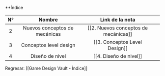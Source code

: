 
**Índice 

| N°  |            Nombre             |           Link de la nota            |     |
| :-: | :---------------------------: | :----------------------------------: | --- |
|  2  | Nuevos conceptos de mecánicas | [[2. Nuevos conceptos de mecánicas]] |     |
|  3  |    Conceptos level design     |    [[3. Conceptos Level Design]]     |     |
|  4  |        Diseño de nivel        |        [[4. Diseño de nivel]]        |     |


Regresar: [[Game Design Vault - Índice]]